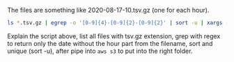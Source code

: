 The files are something like 2020-08-17-10.tsv.gz (one for each hour).

```sh
ls *.tsv.gz | egrep -o '[0-9]{4}-[0-9]{2}-[0-9]{2}' | sort -u | xargs -n1 -I {} aws s3 cp . s3://<bucket>/<path-one>/<path-two>={}/ --exclude '*' --include '{}-*' --recursive
```

Explain the script above, list all files with tsv.gz extension, grep with regex to return only the date without the hour part from the filename, sort and unique (sort -u), after pipe into `aws s3` to put into the right folder.

